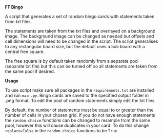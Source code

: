 **FF Bingo**

A script that generates a set of random bingo cards with statements taken from txt files.

The statements are taken from the txt files and overlayed on a background image. 
The background image can be changed as needed but offsets and cell dimensions will need to be changed in the script.
The script generalises to any rectangular board size, but the default uses a 5x5 board with a central free square.

The free square is by default taken randomly from a separate pool (separate txt file) but this can be turned off so all
statements are taken from the same pool if desired.

**Usage**

To use script make sure all packages in the `requirements.txt` are installed and run `main.py`. Bingo cards are saved to
the specified output folder in .png format. To edit the pool of random statements simply edit the txt files.

By default, the number of statements must be equal to or greater than the number of cells in your chosen grid. If you do
not have enough statements the `random.choice` functions can be changed to resample from the same pool, however this 
will cause duplicates in your card. To do this change `replace=False` in the `random.choice` functions to be `True`.